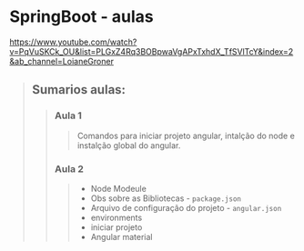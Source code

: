 # SpringBoot - aulas

https://www.youtube.com/watch?v=PqVuSKCk_OU&list=PLGxZ4Rq3BOBpwaVgAPxTxhdX_TfSVlTcY&index=2&ab_channel=LoianeGroner

> ## Sumarios aulas: 
>> ### Aula 1
>>> Comandos para iniciar projeto angular, intalção do node e instalção global do angular.
>> ### Aula 2
>>> - Node Modeule
>>> - Obs sobre as Bibliotecas - `package.json`
>>> - Arquivo de configuração do projeto - `angular.json`
>>> - environments
>>> - iniciar projeto
>>> - Angular material

